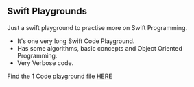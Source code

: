 ## Swift Playgrounds

Just a swift playground to practise more on Swift Programming.
- It's one very long Swift Code Playground.
- Has some algorithms, basic concepts and Object Oriented Programming.
- Very Verbose code.

Find the 1 Code playground file [HERE](https://github.com/Mwenda-Eric/Swift-Playgrounds/blob/main/SwiftPlayground.playground/Contents.swift)
